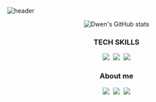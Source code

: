 ![header](https://capsule-render.vercel.app/api?type=slice&color=auto&height=200&section=header&text=Dwen%20&fontSize=70&fontAlign=75&fontAlignY=30&rotate=13&desc=Devops%20Engineer&descAlign=75&descAlignY=45)

<div align=center>

![Dwen's GitHub stats](https://github-readme-stats.vercel.app/api?username=dwenpark&show_icons=true&theme=dark)

</div>

<h3 align="center">TECH SKILLS</h3>
<div align=center>
  <img src="https://img.shields.io/badge/Python-3776AB?style=flat-square&logo=Python&logoColor=white"/></a>&nbsp 
  <img src="https://img.shields.io/badge/Django-092E20?style=flat-square&logo=Django&logoColor=white"/></a>&nbsp 
  <img src="https://img.shields.io/badge/MySQL-4479A1?style=flat-square&logo=MySQL&logoColor=white"/></a>
</div>

<h3 align="center">About me</h3>
<div align=center>
  <a href="https://maddening-hawk-8d6.notion.site/Dwen-4652af2ccfff4a26a2a93bc1aad9eff6"><img src="https://img.shields.io/badge/Notion-000000?style=flat-square&logo=Notion&logoColor=white&link=https://maddening-hawk-8d6.notion.site/Dwen-4652af2ccfff4a26a2a93bc1aad9eff6"/></a>&nbsp
  <a href="https://velog.io/@dwenup"><img src="https://img.shields.io/badge/Tech%20Blog-11B48A?style=flat-square&logo=Vimeo&logoColor=white&link=https://velog.io/@dwenup"/></a>&nbsp
  <a href="mailto:dwenup@gmail.com"><img src="https://img.shields.io/badge/Gmail-d14836?style=flat-square&logo=Gmail&logoColor=white&link=dwenup@gmail.com"/></a>
</div>
